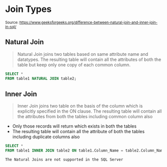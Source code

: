 # Join Types

<small>Source: https://www.geeksforgeeks.org/difference-between-natural-join-and-inner-join-in-sql/ </small>

## Natural Join

> Natural Join joins two tables based on same attribute name and datatypes. The resulting table will contain all the attributes of both the table but keep only one copy of each common column. 

```sql
SELECT * 
FROM table1 NATURAL JOIN table2; 
```

## Inner Join

> Inner Join joins two table on the basis of the column which is explicitly specified in the ON clause. The resulting table will contain all the attributes from both the tables including common column also 

- Only those records will return which exists in both the tables
- The resulting table will contain all the attribute of both the tables including duplicate columns also


```sql
SELECT * 
FROM table1 INNER JOIN table2 ON table1.Column_Name = table2.Column_Name; 
```

```{note}
The Natural Joins are not supported in the SQL Server
```
